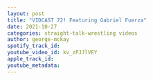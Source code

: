 ```yaml
---
layout: post
title: "VIDCAST 72! Featuring Gabriel Fuerza"
date: 2021-10-27
categories: straight-talk-wrestling videos
author: george-mckay
spotify_track_id: 
youtube_video_id: kv_zPJJlVEY
apple_track_id: 
youtube_metadata: 
---
```

